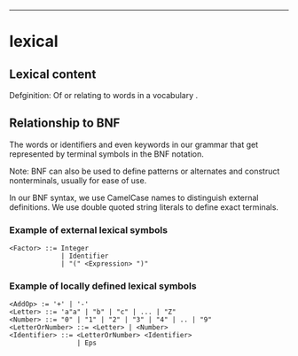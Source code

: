 
---

# lexical


## Lexical content

Defginition: Of or relating to words in a vocabulary .



## Relationship to BNF

The words or identifiers and even keywords in our grammar that get represented
by terminal symbols in the BNF notation.

Note: BNF can also be used to define patterns or alternates and construct nonterminals, usually for ease of use.

In our BNF syntax, we use CamelCase names to distinguish external  definitions. We 
use double quoted string literals to define exact terminals.

### Example of external lexical symbols

```bnf
<Factor> ::= Integer
             | Identifier
             | "(" <Expression> ")"
```






### Example of locally defined lexical symbols

```bnf
<AddOp> := '+' | '-'
<Letter> ::= 'a"a" | "b" | "c" | ... | "Z"
<Number> ::= "0" | "1" | "2" | "3" | "4" | .. | "9"
<LetterOrNumber> ::= <Letter> | <Number>
<Identifier> ::= <LetterOrNumber> <Identifier>
                 | Eps
```


